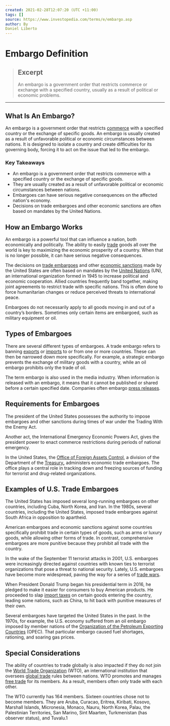 ```yaml
---
created: 2021-02-28T12:07:20 (UTC +11:00)
tags: []
source: https://www.investopedia.com/terms/e/embargo.asp
author: By
Daniel Liberto
---
```


# Embargo Definition

> ## Excerpt
> An embargo is a government order that restricts commerce or exchange with a specified country, usually as a result of political or economic problems.

---
## What Is An Embargo?

An embargo is a government order that restricts [commerce](https://www.investopedia.com/terms/c/commerce.asp) with a specified country or the exchange of specific goods. An embargo is usually created as a result of unfavorable political or economic circumstances between nations. It is designed to isolate a country and create difficulties for its governing body, forcing it to act on the issue that led to the embargo.

### Key Takeaways

-   An embargo is a government order that restricts commerce with a specified country or the exchange of specific goods.
-   They are usually created as a result of unfavorable political or economic circumstances between nations.
-   Embargoes can have serious negative consequences on the affected nation's economy.
-   Decisions on trade embargoes and other economic sanctions are often based on mandates by the United Nations.

## How an Embargo Works

An embargo is a powerful tool that can influence a nation, both economically and politically. The ability to easily [trade](https://www.investopedia.com/terms/t/trade.asp) goods all over the world is key to maximizing the economic prosperity of a country. When that is no longer possible, it can have serious negative consequences.

The decisions on [trade embargoes](https://www.investopedia.com/terms/t/tradesanction.asp) and other [economic sanctions](https://www.investopedia.com/articles/economics/10/economic-sanctions.asp) made by the United States are often based on mandates by the [United Nations](https://www.investopedia.com/terms/u/united-nations-un.asp) (UN), an international organization formed in 1945 to increase political and economic cooperation. Allied countries frequently band together, making joint agreements to restrict trade with specific nations. This is often done to force humanitarian changes or reduce perceived threats to international peace.

Embargoes do not necessarily apply to all goods moving in and out of a country’s borders. Sometimes only certain items are embargoed, such as military equipment or oil. 

## Types of Embargoes

There are several different types of embargoes. A trade embargo refers to banning [exports](https://www.investopedia.com/terms/e/export.asp) or [imports](https://www.investopedia.com/terms/i/import.asp) to or from one or more countries. These can then be narrowed down more specifically. For example, a strategic embargo prevents the exchange of military goods with a country, while an oil embargo prohibits only the trade of oil.

The term embargo is also used in the media industry. When information is released with an embargo, it means that it cannot be published or shared before a certain specified date. Companies often embargo [press releases](https://www.investopedia.com/terms/p/pressrelease.asp).

## Requirements for Embargoes

The president of the United States possesses the authority to impose embargoes and other sanctions during times of war under the Trading With the Enemy Act.

Another act, the International Emergency Economic Powers Act, gives the president power to enact commerce restrictions during periods of national emergency.

In the United States, the [Office of Foreign Assets Control](https://www.investopedia.com/terms/o/ofac.asp), a division of the Department of the [Treasury](https://www.investopedia.com/terms/u/ustreasury.asp)**,** administers economic trade embargoes. The office plays a central role in tracking down and freezing sources of funding for terrorist and drug-related organizations.

## Examples of U.S. Trade Embargoes

The United States has imposed several long-running embargoes on other countries, including Cuba, North Korea, and Iran. In the 1980s, several countries, including the United States, imposed trade embargoes against South Africa in opposition to apartheid.

American embargoes and economic sanctions against some countries specifically prohibit trade in certain types of goods, such as arms or luxury goods, while allowing other forms of trade. In contrast, comprehensive embargoes are more punitive because they prohibit all trade with the country.

In the wake of the September 11 terrorist attacks in 2001, U.S. embargoes were increasingly directed against countries with known ties to terrorist organizations that pose a threat to national security. Lately, U.S. embargoes have become more widespread, paving the way for a series of [trade wars](https://www.investopedia.com/terms/t/trade-war.asp).

When President Donald Trump began his presidential term in 2016, he pledged to make it easier for consumers to buy American products. He proceeded to slap [import taxes](https://www.investopedia.com/terms/i/import-duty.asp) on certain goods entering the country, leading some nations, such as China, to hit back with punitive measures of their own.

Several embargoes have targeted the United States in the past. In the 1970s, for example, the U.S. economy suffered from an oil embargo imposed by member nations of the [Organization of the Petroleum Exporting Countries](https://www.investopedia.com/terms/o/opec.asp) (OPEC). That particular embargo caused fuel shortages, rationing, and soaring gas prices.

## Special Considerations

The ability of countries to trade globally is also impacted if they do not join the [World Trade Organization](https://www.investopedia.com/terms/w/wto.asp) (WTO), an international institution that oversees [global trade](https://www.investopedia.com/insights/what-is-international-trade/) rules between nations. WTO promotes and manages [free trade](https://www.investopedia.com/terms/f/free-trade.asp) for its members. As a result, members often only trade with each other.

The WTO currently has 164 members. Sixteen countries chose not to become members. They are Aruba, Curacao, Eritrea, Kiribati, Kosovo, Marshall Islands, Micronesia, Monaco, Nauru, North Korea, Palau, the Palestinian Territories, San Marino, Sint Maarten, Turkmenistan (has observer status), and Tuvalu.1

